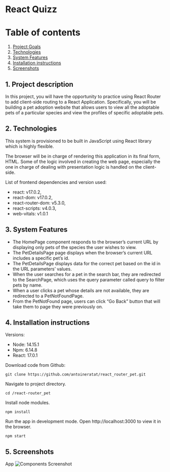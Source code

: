 # React Quizz

# Table of contents

1. [Project Goals](#description)
2. [Technologies](#tech)
3. [System Features](#sys-features)
4. [Installation instructions](#installation)
5. [Screenshots](#screenshots)

## 1. Project description<a name="description"></a>

In this project, you will have the opportunity to practice using React Router to add client-side routing to a React Application. Specifically, you will be building a pet adoption website that allows users to view all the adoptable pets of a particular species and view the profiles of specific adoptable pets.

## 2. Technologies<a name="tech"></a>

This system is provisioned to be built in JavaScript using React library which is highly flexible.

The browser will be in charge of rendering this application in its final form, HTML. Some of the logic involved in creating the web page, especially the one in charge of dealing with presentation logic is handled on the client-side.

List of frontend dependencies and version used:

- react: v17.0.2,
- react-dom: v17.0.2,
- react-router-dom: v5.3.0,
- react-scripts: v4.0.3,
- web-vitals: v1.0.1

## 3. System Features<a name="sys-features"></a>

- The HomePage component responds to the browser’s current URL by displaying only pets of the species the user wishes to view.
- The PetDetailsPage page displays when the browser’s current URL includes a specific pet’s id.
- The PetDetailsPage displays data for the correct pet based on the id in the URL parameters’ values.
- When the user searches for a pet in the search bar, they are redirected to the SearchPage, which uses the query parameter called query to filter pets by name.
- When a user clicks a pet whose details are not available, they are redirected to a PetNotFoundPage.
- From the PetNotFound page, users can click “Go Back” button that will take them to page they were previously on.

## 4. Installation instructions<a name="installation"></a>

Versions:

- Node: 14.15.1
- Npm: 6.14.8
- React: 17.0.1

Download code from Github:

```shell
git clone https://github.com/antoineratat/react_router_pet.git
```

Navigate to project directory.

```shell
cd /react-router_pet
```

Install node modules.

```shell
npm install
```

Run the app in development mode. Open http://localhost:3000 to view it in the browser.

```shell
npm start
```

## 5. Screenshots<a name="screenshots"></a>

App ![Components Screenshot](https://templars.guru/app/github/react_quizz/quizz_1.PNG)
